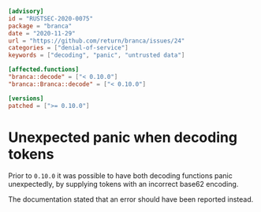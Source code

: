 ```toml
[advisory]
id = "RUSTSEC-2020-0075"
package = "branca"
date = "2020-11-29"
url = "https://github.com/return/branca/issues/24"
categories = ["denial-of-service"]
keywords = ["decoding", "panic", "untrusted data"]

[affected.functions]
"branca::decode" = ["< 0.10.0"]
"branca::Branca::decode" = ["< 0.10.0"]

[versions]
patched = [">= 0.10.0"]
```

# Unexpected panic when decoding tokens

Prior to `0.10.0` it was possible to have both decoding functions panic unexpectedly,
by supplying tokens with an incorrect base62 encoding.

The documentation stated that an error should have been reported instead.
